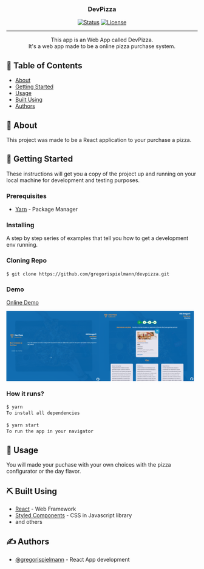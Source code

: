 <h3 align="center">DevPizza</h3>

<div align="center">

[![Status](https://img.shields.io/badge/status-active-success.svg)]()
[![License](https://img.shields.io/badge/license-MIT-blue.svg)](/LICENSE)

</div>

---

<p align="center"> This app is an Web App called DevPizza.
<br>
It's a web app made to be a online pizza purchase system.
    <br>
</p>

## 📝 Table of Contents

- [About](#about)
- [Getting Started](#getting_started)
- [Usage](#usage)
- [Built Using](#built_using)
- [Authors](#authors)

## 🧐 About <a name = "about"></a>

This project was made to be a React application to your purchase a pizza.

## 🏁 Getting Started <a name = "getting_started"></a>

These instructions will get you a copy of the project up and running on your local machine for development and testing purposes.

### Prerequisites

- [Yarn](https://yarnpkg.com/lang/en/) - Package Manager

### Installing

A step by step series of examples that tell you how to get a development env running.

### Cloning Repo

```
$ git clone https://github.com/gregorispielmann/devpizza.git
```

### Demo

[Online Demo](https://devpizzaapp.netlify.app/)

<div style="display: flex;">

<img src="screenshots/screenshot1.png" width="49%">
<img src="screenshots/screenshot2.png" width="49%">

</div>

### How it runs?

```
$ yarn
To install all dependencies

$ yarn start
To run the app in your navigator
```

## 🎈 Usage <a name="usage"></a>

You will made your puchase with your own choices with the pizza configurator or the day flavor.

## ⛏️ Built Using <a name = "built_using"></a>

- [React](https://pt-br.reactjs.org/) - Web Framework
- [Styled Components](https://www.styled-components.com/) - CSS in Javascript library
- and others

## ✍️ Authors <a name = "authors"></a>

- [@gregorispielmann](https://github.com/gregorispielmann) - React App development
